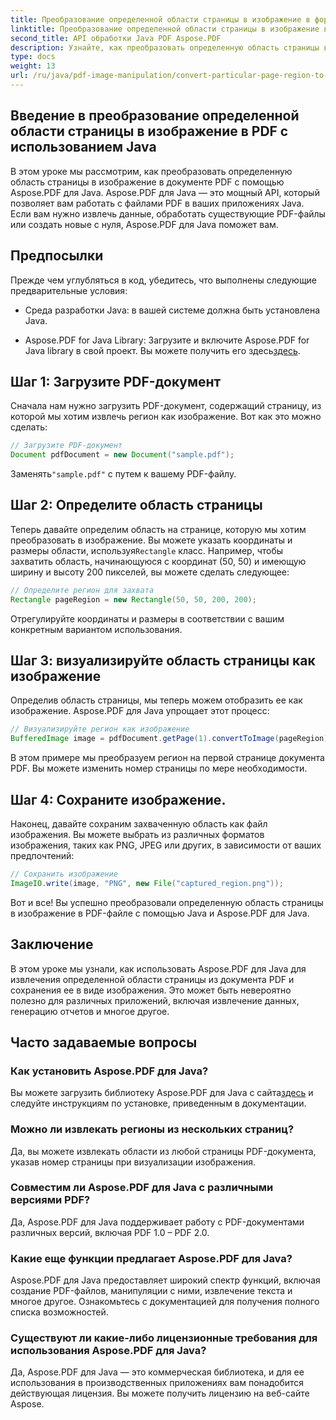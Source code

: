 ```yaml
---
title: Преобразование определенной области страницы в изображение в формате PDF с помощью Java
linktitle: Преобразование определенной области страницы в изображение в формате PDF с помощью Java
second_title: API обработки Java PDF Aspose.PDF
description: Узнайте, как преобразовать определенную область страницы в изображение в PDF с помощью Java с пошаговым руководством. Изучите мощные возможности Aspose.PDF для Java для манипуляции PDF.
type: docs
weight: 13
url: /ru/java/pdf-image-manipulation/convert-particular-page-region-to-image-in-pdf-using-java/
---
```


## Введение в преобразование определенной области страницы в изображение в PDF с использованием Java

В этом уроке мы рассмотрим, как преобразовать определенную область страницы в изображение в документе PDF с помощью Aspose.PDF для Java. Aspose.PDF для Java — это мощный API, который позволяет вам работать с файлами PDF в ваших приложениях Java. Если вам нужно извлечь данные, обработать существующие PDF-файлы или создать новые с нуля, Aspose.PDF для Java поможет вам.

## Предпосылки

Прежде чем углубляться в код, убедитесь, что выполнены следующие предварительные условия:

- Среда разработки Java: в вашей системе должна быть установлена Java.

- Aspose.PDF for Java Library: Загрузите и включите Aspose.PDF for Java library в свой проект. Вы можете получить его здесь[здесь](https://releases.aspose.com/pdf/java/).

## Шаг 1: Загрузите PDF-документ

Сначала нам нужно загрузить PDF-документ, содержащий страницу, из которой мы хотим извлечь регион как изображение. Вот как это можно сделать:

```java
// Загрузите PDF-документ
Document pdfDocument = new Document("sample.pdf");
```

 Заменять`"sample.pdf"` с путем к вашему PDF-файлу.

## Шаг 2: Определите область страницы

 Теперь давайте определим область на странице, которую мы хотим преобразовать в изображение. Вы можете указать координаты и размеры области, используя`Rectangle` класс. Например, чтобы захватить область, начинающуюся с координат (50, 50) и имеющую ширину и высоту 200 пикселей, вы можете сделать следующее:

```java
// Определите регион для захвата
Rectangle pageRegion = new Rectangle(50, 50, 200, 200);
```

Отрегулируйте координаты и размеры в соответствии с вашим конкретным вариантом использования.

## Шаг 3: визуализируйте область страницы как изображение

Определив область страницы, мы теперь можем отобразить ее как изображение. Aspose.PDF для Java упрощает этот процесс:

```java
// Визуализируйте регион как изображение
BufferedImage image = pdfDocument.getPage(1).convertToImage(pageRegion);
```

В этом примере мы преобразуем регион на первой странице документа PDF. Вы можете изменить номер страницы по мере необходимости.

## Шаг 4: Сохраните изображение.

Наконец, давайте сохраним захваченную область как файл изображения. Вы можете выбрать из различных форматов изображения, таких как PNG, JPEG или других, в зависимости от ваших предпочтений:

```java
// Сохранить изображение
ImageIO.write(image, "PNG", new File("captured_region.png"));
```

Вот и все! Вы успешно преобразовали определенную область страницы в изображение в PDF-файле с помощью Java и Aspose.PDF для Java.

## Заключение

В этом уроке мы узнали, как использовать Aspose.PDF для Java для извлечения определенной области страницы из документа PDF и сохранения ее в виде изображения. Это может быть невероятно полезно для различных приложений, включая извлечение данных, генерацию отчетов и многое другое.

## Часто задаваемые вопросы

### Как установить Aspose.PDF для Java?

 Вы можете загрузить библиотеку Aspose.PDF для Java с сайта[здесь](https://releases.aspose.com/pdf/java/) и следуйте инструкциям по установке, приведенным в документации.

### Можно ли извлекать регионы из нескольких страниц?

Да, вы можете извлекать области из любой страницы PDF-документа, указав номер страницы при визуализации изображения.

### Совместим ли Aspose.PDF для Java с различными версиями PDF?

Да, Aspose.PDF для Java поддерживает работу с PDF-документами различных версий, включая PDF 1.0 – PDF 2.0.

### Какие еще функции предлагает Aspose.PDF для Java?

Aspose.PDF для Java предоставляет широкий спектр функций, включая создание PDF-файлов, манипуляции с ними, извлечение текста и многое другое. Ознакомьтесь с документацией для получения полного списка возможностей.

### Существуют ли какие-либо лицензионные требования для использования Aspose.PDF для Java?

Да, Aspose.PDF для Java — это коммерческая библиотека, и для ее использования в производственных приложениях вам понадобится действующая лицензия. Вы можете получить лицензию на веб-сайте Aspose.